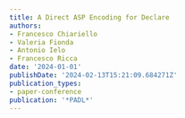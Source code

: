 ```yaml
---
title: A Direct ASP Encoding for Declare
authors:
- Francesco Chiariello
- Valeria Fionda
- Antonio Ielo
- Francesco Ricca
date: '2024-01-01'
publishDate: '2024-02-13T15:21:09.684271Z'
publication_types:
- paper-conference
publication: '*PADL*'
---
```

